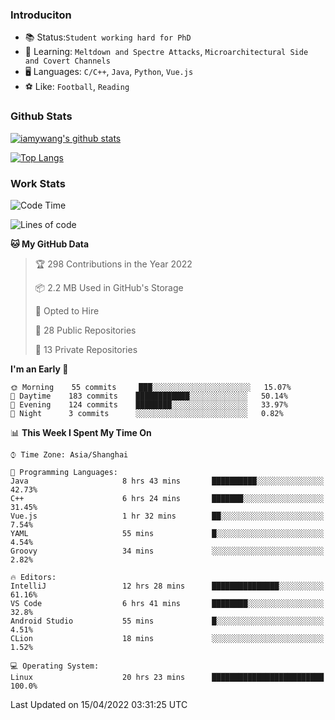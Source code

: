 ### Introduciton

- 📚 Status:`Student working hard for PhD`
- 🔎 Learning: `Meltdown and Spectre Attacks`, `Microarchitectural Side and Covert Channels`
- 🖥️ Languages: `C/C++`, `Java`, `Python`, `Vue.js`
- ⚽ Like: `Football`, `Reading`

### Github Stats

[![iamywang's github stats](https://github-readme-stats.vercel.app/api?username=iamywang&count_private=true&show_icons=true)]()

[![Top Langs](https://github-readme-stats.vercel.app/api/top-langs/?username=iamywang&layout=compact)]()

### Work Stats

<!--START_SECTION:waka-->
![Code Time](http://img.shields.io/badge/Code%20Time-271%20hrs%2049%20mins-blue)

![Lines of code](https://img.shields.io/badge/From%20Hello%20World%20I%27ve%20Written-523%20Thousand%20lines%20of%20code-blue)

**🐱 My GitHub Data** 

> 🏆 298 Contributions in the Year 2022
 > 
> 📦 2.2 MB Used in GitHub's Storage 
 > 
> 💼 Opted to Hire
 > 
> 📜 28 Public Repositories 
 > 
> 🔑 13 Private Repositories  
 > 
**I'm an Early 🐤** 

```text
🌞 Morning    55 commits     ███░░░░░░░░░░░░░░░░░░░░░░   15.07% 
🌆 Daytime    183 commits    ████████████░░░░░░░░░░░░░   50.14% 
🌃 Evening    124 commits    ████████░░░░░░░░░░░░░░░░░   33.97% 
🌙 Night      3 commits      ░░░░░░░░░░░░░░░░░░░░░░░░░   0.82%

```


📊 **This Week I Spent My Time On** 

```text
⌚︎ Time Zone: Asia/Shanghai

💬 Programming Languages: 
Java                     8 hrs 43 mins       ██████████░░░░░░░░░░░░░░░   42.73% 
C++                      6 hrs 24 mins       ███████░░░░░░░░░░░░░░░░░░   31.45% 
Vue.js                   1 hr 32 mins        ██░░░░░░░░░░░░░░░░░░░░░░░   7.54% 
YAML                     55 mins             █░░░░░░░░░░░░░░░░░░░░░░░░   4.54% 
Groovy                   34 mins             ░░░░░░░░░░░░░░░░░░░░░░░░░   2.82%

🔥 Editors: 
IntelliJ                 12 hrs 28 mins      ███████████████░░░░░░░░░░   61.16% 
VS Code                  6 hrs 41 mins       ████████░░░░░░░░░░░░░░░░░   32.8% 
Android Studio           55 mins             █░░░░░░░░░░░░░░░░░░░░░░░░   4.51% 
CLion                    18 mins             ░░░░░░░░░░░░░░░░░░░░░░░░░   1.52%

💻 Operating System: 
Linux                    20 hrs 23 mins      █████████████████████████   100.0%

```


 Last Updated on 15/04/2022 03:31:25 UTC
<!--END_SECTION:waka-->
